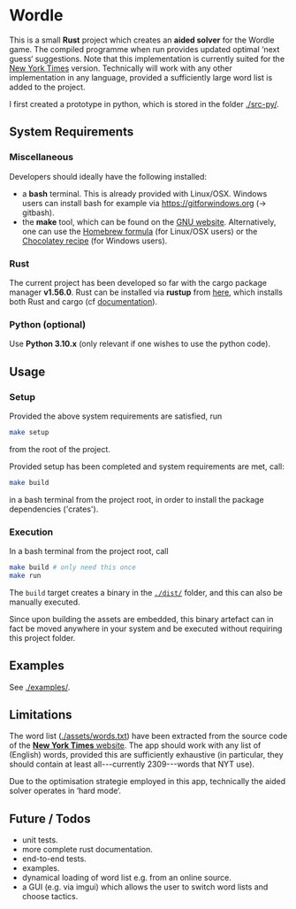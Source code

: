 # Wordle #

This is a small **Rust** project which creates an **aided solver** for the Wordle game.
The compiled programme when run provides updated optimal ‘next guess‘ suggestions.
Note that this implementation is currently suited for the [New York Times](https://www.nytimes.com/games/wordle/index.html) version. Technically will work with any other implementation in any language, provided a sufficiently large word list is added to the project.

I first created a prototype in python, which is stored in the folder [./src-py/](src-py/).

## System Requirements ##

### Miscellaneous ###

Developers should ideally have the following installed:

- a **bash** terminal. This is already provided with Linux/OSX.
  Windows users can install bash for example via <https://gitforwindows.org> (-> gitbash).
- the **make** tool, which can be found on the [GNU website](https://www.gnu.org/software/make).
  Alternatively, one can use
  the [Homebrew formula](https://formulae.brew.sh/formula/make) (for Linux/OSX users)
  or the [Chocolatey recipe](https://community.chocolatey.org/packages/make) (for Windows users).

### Rust ###

The current project has been developed so far with the cargo package manager **v1.56.0**.
Rust can be installed via **rustup** from [here](https://www.rust-lang.org/tools/install),
which installs both Rust and cargo
(cf [documentation](https://doc.rust-lang.org/cargo/getting-started/installation.html)).

### Python (optional) ###

Use **Python 3.10.x** (only relevant if one wishes to use the python code).

## Usage ##

### Setup ###

Provided the above system requirements are satisfied, run
```bash
make setup
```
from the root of the project.

Provided setup has been completed and system requirements are met, call:
```bash
make build
```
in a bash terminal from the project root,
in order to install the package dependencies ('crates').

### Execution ###

In a bash terminal from the project root, call
```bash
make build # only need this once
make run
```
The `build` target creates a binary in the [`./dist/`](dist/) folder,
and this can also be manually executed.

Since upon building the assets are embedded, this binary artefact can in fact be
moved anywhere in your system and be executed without requiring this project folder.

## Examples ##

See [./examples/](examples/).

## Limitations ##

The word list ([./assets/words.txt](assets/words.txt)) have been extracted from the source
code of the [**New York Times** website](https://www.nytimes.com/games/wordle/index.html).
The app should work with any list of (English) words, provided this are sufficiently exhaustive
(in particular, they should contain at least all---currently 2309---words that NYT use).

Due to the optimisation strategie employed in this app,
technically the aided solver operates in ‘hard mode‘.

## Future / Todos ##

- unit tests.
- more complete rust documentation.
- end-to-end tests.
- examples.
- dynamical loading of word list e.g. from an online source.
- a GUI (e.g. via imgui) which allows the user to switch word lists and choose tactics.
